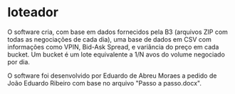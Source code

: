 # loteador
O software cria, com base em dados fornecidos pela B3 (arquivos ZIP com todas as negociações de cada dia),
uma base de dados em CSV com informações como VPIN, Bid-Ask Spread, e variância do preço em cada bucket.
Um bucket é um lote equivalente a 1/N avos do volume negociado por dia.


O software foi desenvolvido por Eduardo de Abreu Moraes a pedido de João Eduardo Ribeiro com base no 
arquivo "Passo a passo.docx".
